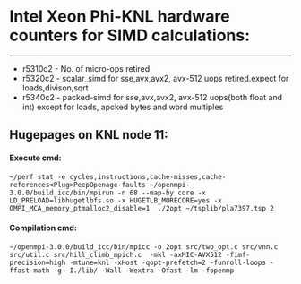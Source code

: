 # Intel Xeon Phi-KNL hardware counters for SIMD calculations:
----------------------------
- r5310c2 - No. of micro-ops retired
- r5320c2 - scalar_simd for sse,avx,avx2, avx-512 uops retired.expect for loads,divison,sqrt
- r5340c2 - packed-simd for sse,avx,avx2, avx-512 uops(both float and int) except for loads, apcked bytes and word multiples

## Hugepages on KNL node 11:
#### Execute cmd:
 ```~/perf stat -e cycles,instructions,cache-misses,cache-references<Plug>PeepOpenage-faults ~/openmpi-3.0.0/build_icc/bin/mpirun -n 68 --map-by core -x LD_PRELOAD=libhugetlbfs.so -x HUGETLB_MORECORE=yes -x OMPI_MCA_memory_ptmalloc2_disable=1  ./2opt ~/tsplib/pla7397.tsp 2```

#### Compilation cmd:
 ```~/openmpi-3.0.0/build_icc/bin/mpicc -o 2opt src/two_opt.c src/vnn.c src/util.c src/hill_climb_mpich.c  -mkl -axMIC-AVX512 -fimf-precision=high -mtune=knl -xHost -qopt-prefetch=2 -funroll-loops -ffast-math -g -I./lib/ -Wall -Wextra -Ofast -lm -fopenmp```
